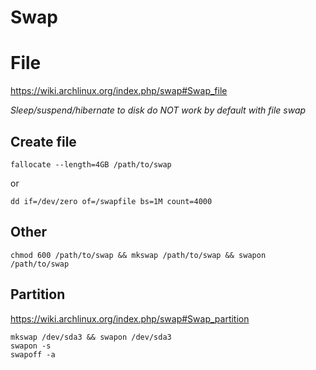 # Swap

# File

<https://wiki.archlinux.org/index.php/swap#Swap_file>

_Sleep/suspend/hibernate to disk do NOT work by default with file swap_

## Create file

    fallocate --length=4GB /path/to/swap

or

    dd if=/dev/zero of=/swapfile bs=1M count=4000

## Other

    chmod 600 /path/to/swap && mkswap /path/to/swap && swapon /path/to/swap

## Partition

<https://wiki.archlinux.org/index.php/swap#Swap_partition>

    mkswap /dev/sda3 && swapon /dev/sda3
    swapon -s
    swapoff -a
